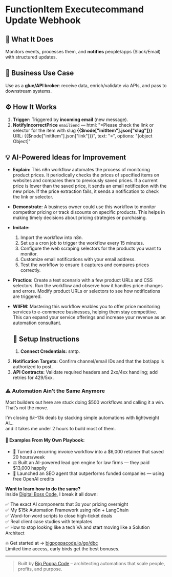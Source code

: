 # FunctionItem Executecommand Update Webhook
  ## 🚀 What It Does
  Monitors events, processes them, and **notifies** people/apps (Slack/Email) with structured updates.
  
  ## 💼 Business Use Case
  Use as a **glue/API broker**: receive data, enrich/validate via APIs, and pass to downstream systems.
  
  ## ⚙️ How It Works
  1. **Trigger:** Triggered by **incoming email** (new message).
  2. **NotifyIncorrectPrice** `emailSend` — html: "=Please check the link or selector for the item with slug <strong>{{$node["initItem"].json["slug"]}}</strong><br>
URL: {{$node["initItem"].json["link"]}}", text: "=", options: "[object Object]"
  
  ## 💡 AI-Powered Ideas for Improvement
  - **Explain:** This n8n workflow automates the process of monitoring product prices. It periodically checks the prices of specified items on websites and compares them to previously saved prices. If a current price is lower than the saved price, it sends an email notification with the new price. If the price extraction fails, it sends a notification to check the link or selector.

- **Demonstrate:** A business owner could use this workflow to monitor competitor pricing or track discounts on specific products. This helps in making timely decisions about pricing strategies or purchasing.

- **Imitate:** 
  1. Import the workflow into n8n.
  2. Set up a cron job to trigger the workflow every 15 minutes.
  3. Configure the web scraping selectors for the products you want to monitor.
  4. Customize email notifications with your email address.
  5. Test the workflow to ensure it captures and compares prices correctly.

- **Practice:** Create a test scenario with a few product URLs and CSS selectors. Run the workflow and observe how it handles price changes and errors. Modify product URLs or selectors to see how notifications are triggered.

- **WIIFM:** Mastering this workflow enables you to offer price monitoring services to e-commerce businesses, helping them stay competitive. This can expand your service offerings and increase your revenue as an automation consultant.
  
  ## 🔧 Setup Instructions
  1. **Connect Credentials:** smtp.
2. **Notification Targets:** Confirm channel/email IDs and that the bot/app is authorized to post.
3. **API Contracts:** Validate required headers and 2xx/4xx handling; add retries for 429/5xx.
  
### ⚠️ Automation Ain’t the Same Anymore

Most builders out here are stuck doing $500 workflows and calling it a win.  
That’s not the move.  

I'm closing $6k–$13k deals by stacking simple automations with lightweight AI...  
and it takes me under 2 hours to build most of them.

#### 🧠 Examples From My Own Playbook:
- 🔁 Turned a recurring invoice workflow into a $6,000 retainer that saved 20 hours/week  
- ⚖️ Built an AI-powered lead gen engine for law firms — they paid $13,000 happily  
- 🚀 Launched an SEO agent that outperforms funded companies — using free OpenAI credits  

**Want to learn how to do the same?**  
Inside [Digital Boss Code](https://bigpoppacode.io/go/dbc), I break it all down:

✅ The exact AI components that 3x your pricing overnight  
✅ My $15k Automation Framework using n8n + LangChain  
✅ Word-for-word scripts to close high-ticket deals  
✅ Real client case studies with templates  
✅ How to stop looking like a tech VA and start moving like a Solution Architect  

🔥 Get started at → [bigpoppacode.io/go/dbc](https://bigpoppacode.io/go/dbc)  
Limited time access, early birds get the best bonuses.

---
> Built by [Big Poppa Code](https://bigpoppacode.io) – architecting automations that scale people, profits, and purpose.
  